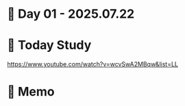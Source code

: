 # 📅 Day 01 - 2025.07.22

# 📝 Today Study
https://www.youtube.com/watch?v=wcvSwA2MBqw&list=LL

# 📝 Memo


